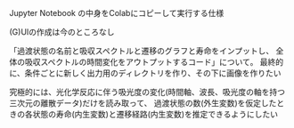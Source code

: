 Jupyter Notebook の中身をColabにコピーして実行する仕様

(G)UIの作成は今のところなし


「過渡状態の名前と吸収スペクトルと遷移のグラフと寿命をインプットし、
全体の吸収スペクトルの時間変化をアウトプットするコード」について。
最終的に、条件ごとに新しく出力用のディレクトリを作り、その下に画像を作りたい

究極的には、光化学反応に伴う吸光度の変化(時間軸、波長、吸光度の軸を持つ三次元の離散データ)だけを読み取って、
過渡状態の数(外生変数)を仮定したときの各状態の寿命(内生変数)と遷移経路(内生変数)を推定できるようにしたい
